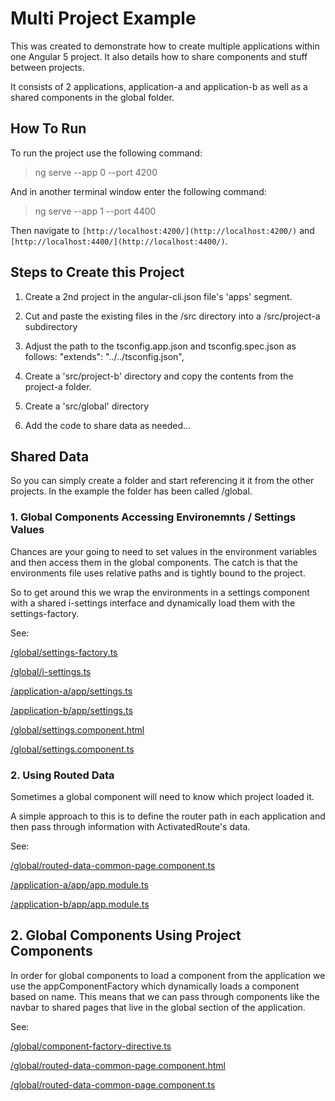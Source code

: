 # Multi Project Example

This was created to demonstrate how to create multiple applications within one Angular 5 project. It also details how to share components and stuff between projects.

It consists of 2 applications, application-a and application-b as well as a shared components in the global folder.

## How To Run
To run the project use the following command:
> ng serve --app 0 --port 4200

And in another terminal window enter the following command:
> ng serve --app 1 --port 4400

Then navigate to `[http://localhost:4200/](http://localhost:4200/)` and `[http://localhost:4400/](http://localhost:4400/)`. 

## Steps to Create this Project

1. Create a 2nd project in the angular-cli.json file's 'apps' segment.

2. Cut and paste the existing files in the /src directory into a /src/project-a subdirectory

3. Adjust the path to the tsconfig.app.json and tsconfig.spec.json as follows:
    "extends": "../../tsconfig.json",

4. Create a 'src/project-b' directory and copy the contents from the project-a folder.

5. Create a 'src/global' directory

6. Add the code to share data as needed...


## Shared Data
So you can simply create a folder and start referencing it it from the other projects. In the example the folder has been called /global.

### 1. Global Components Accessing Environemnts / Settings Values

Chances are your going to need to set values in the environment variables and then access them in the global components. The catch is that the environments file uses relative paths and is tightly bound to the project.

So to get around this we wrap the environments in a settings component with a shared i-settings interface and dynamically load them with the settings-factory.

See:

[/global/settings-factory.ts](/global/settings-factory.ts)

[/global/i-settings.ts](/global/i-settings.ts)

[/application-a/app/settings.ts](/application-a/app/settings.ts)

[/application-b/app/settings.ts](/application-b/app/settings.ts)

[/global/settings.component.html](/global/settings.component.html)

[/global/settings.component.ts](/global/settings.component.ts)


### 2. Using Routed Data

Sometimes a global component will need to know which project loaded it. 

A simple approach to this is to define the router path in each application and then pass through information with ActivatedRoute's data.

See:

[/global/routed-data-common-page.component.ts](/global/routed-data-common-page.component.ts)

[/application-a/app/app.module.ts](/application-a/app/app.module.ts)

[/application-b/app/app.module.ts](/application-b/app/app.module.ts)

## 2. Global Components Using Project Components

In order for global components to load a component from the application we use the appComponentFactory which dynamically loads a component based on name. 
This means that we can pass through components like the navbar to shared pages that live in the global section of the application.

See:

[/global/component-factory-directive.ts](/global/component-factory-directive.ts)

[/global/routed-data-common-page.component.html](/global/routed-data-common-page.component.html)

[/global/routed-data-common-page.component.ts](/global/routed-data-common-page.component.ts)


